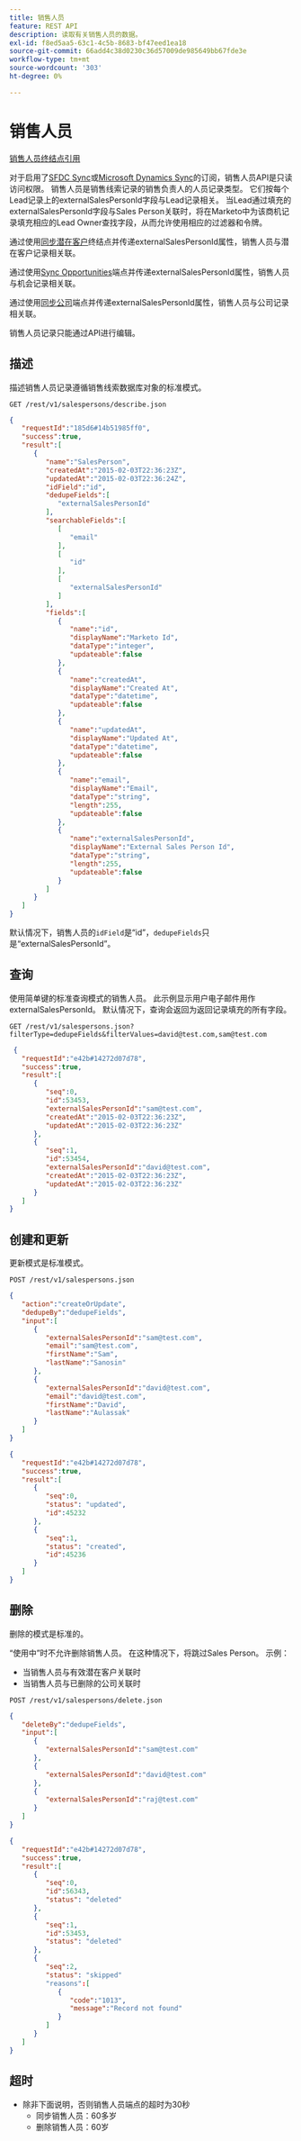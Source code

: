 ```yaml
---
title: 销售人员
feature: REST API
description: 读取有关销售人员的数据。
exl-id: f8ed5aa5-63c1-4c5b-8683-bf47eed1ea18
source-git-commit: 66add4c38d0230c36d57009de985649bb67fde3e
workflow-type: tm+mt
source-wordcount: '303'
ht-degree: 0%

---
```


# 销售人员

[销售人员终结点引用](https://developer.adobe.com/marketo-apis/api/mapi/#tag/Sales-Persons)

对于启用了[SFDC Sync](https://experienceleague.adobe.com/en/docs/marketo/using/product-docs/crm-sync/salesforce-sync/sfdc-sync-details/sfdc-sync-field-sync)或[Microsoft Dynamics Sync](https://experienceleague.adobe.com/en/docs/marketo/using/product-docs/crm-sync/microsoft-dynamics/microsoft-dynamics-sync-details/microsoft-dynamics-sync-user-sync)的订阅，销售人员API是只读访问权限。 销售人员是销售线索记录的销售负责人的人员记录类型。 它们按每个Lead记录上的externalSalesPersonId字段与Lead记录相关。 当Lead通过填充的externalSalesPersonId字段与Sales Person关联时，将在Marketo中为该商机记录填充相应的Lead Owner查找字段，从而允许使用相应的过滤器和令牌。

通过使用[同步潜在客户](https://developer.adobe.com/marketo-apis/api/mapi/#tag/Leads/operation/syncLeadUsingPOST)终结点并传递externalSalesPersonId属性，销售人员与潜在客户记录相关联。

通过使用[Sync Opportunities](https://developer.adobe.com/marketo-apis/api/mapi/#tag/Opportunities/operation/syncOpportunitiesUsingPOST)端点并传递externalSalesPersonId属性，销售人员与机会记录相关联。

通过使用[同步公司](https://developer.adobe.com/marketo-apis/api/mapi/#tag/Companies/operation/syncCompaniesUsingPOST)端点并传递externalSalesPersonId属性，销售人员与公司记录相关联。

销售人员记录只能通过API进行编辑。

## 描述

描述销售人员记录遵循销售线索数据库对象的标准模式。

```
GET /rest/v1/salespersons/describe.json
```

```json
{  
   "requestId":"185d6#14b51985ff0",
   "success":true,
   "result":[  
      {  
         "name":"SalesPerson",
         "createdAt":"2015-02-03T22:36:23Z",
         "updatedAt":"2015-02-03T22:36:24Z",
         "idField":"id",
         "dedupeFields":[  
            "externalSalesPersonId"
         ],
         "searchableFields":[  
            [  
               "email"
            ],
            [  
               "id"
            ],
            [
               "externalSalesPersonId"
            ]
         ],
         "fields":[  
            {  
               "name":"id",
               "displayName":"Marketo Id",
               "dataType":"integer",
               "updateable":false
            },
            {  
               "name":"createdAt",
               "displayName":"Created At",
               "dataType":"datetime",
               "updateable":false
            },
            {  
               "name":"updatedAt",
               "displayName":"Updated At",
               "dataType":"datetime",
               "updateable":false
            },
            {  
               "name":"email",
               "displayName":"Email",
               "dataType":"string",
               "length":255,
               "updateable":false
            },
            {  
               "name":"externalSalesPersonId",
               "displayName":"External Sales Person Id",
               "dataType":"string",
               "length":255,
               "updateable":false
            }
         ]
      }
   ]
}
```

默认情况下，销售人员的`idField`是“id”，`dedupeFields`只是“externalSalesPersonId”。

## 查询

使用简单键的标准查询模式的销售人员。 此示例显示用户电子邮件用作externalSalesPersonId。 默认情况下，查询会返回为返回记录填充的所有字段。

```
GET /rest/v1/salespersons.json?filterType=dedupeFields&filterValues=david@test.com,sam@test.com
```

```json
 {  
   "requestId":"e42b#14272d07d78",
   "success":true,
   "result":[  
      {  
         "seq":0,
         "id":53453,
         "externalSalesPersonId":"sam@test.com",
         "createdAt":"2015-02-03T22:36:23Z",
         "updatedAt":"2015-02-03T22:36:23Z"
      },
      {  
         "seq":1,
         "id":53454,
         "externalSalesPersonId":"david@test.com",
         "createdAt":"2015-02-03T22:36:23Z",
         "updatedAt":"2015-02-03T22:36:23Z"
      }
   ]
}
```

## 创建和更新

更新模式是标准模式。

```
POST /rest/v1/salespersons.json
```

```json
{
   "action":"createOrUpdate",
   "dedupeBy":"dedupeFields",
   "input":[
      {
         "externalSalesPersonId":"sam@test.com",
         "email":"sam@test.com",
         "firstName":"Sam",
         "lastName":"Sanosin"
      },
      {
         "externalSalesPersonId":"david@test.com",
         "email":"david@test.com",
         "firstName":"David",
         "lastName":"Aulassak"
      }
   ]
}
```

```json
{
   "requestId":"e42b#14272d07d78",
   "success":true,
   "result":[
      {
         "seq":0,
         "status": "updated",
         "id":45232
      },
      {
         "seq":1,
         "status": "created",
         "id":45236
      }
   ]
}
```

## 删除

删除的模式是标准的。

“使用中”时不允许删除销售人员。 在这种情况下，将跳过Sales Person。 示例：

- 当销售人员与有效潜在客户关联时
- 当销售人员与已删除的公司关联时

```
POST /rest/v1/salespersons/delete.json
```

```json
{  
   "deleteBy":"dedupeFields",
   "input":[  
      {  
         "externalSalesPersonId":"sam@test.com"
      },
      {  
         "externalSalesPersonId":"david@test.com"
      },
      {  
         "externalSalesPersonId":"raj@test.com"
      }
   ]
}
```

```json
{
   "requestId":"e42b#14272d07d78",
   "success":true,
   "result":[
      {
         "seq":0,
         "id":56343,
         "status": "deleted"
      },
      {
         "seq":1,
         "id":53453,
         "status": "deleted"
      },
      {
         "seq":2,
         "status": "skipped"
         "reasons":[
            {
               "code":"1013",
               "message":"Record not found"
            }
         ]
      }
   ]
}
```

## 超时

- 除非下面说明，否则销售人员端点的超时为30秒
   - 同步销售人员：60多岁
   - 删除销售人员：60岁
